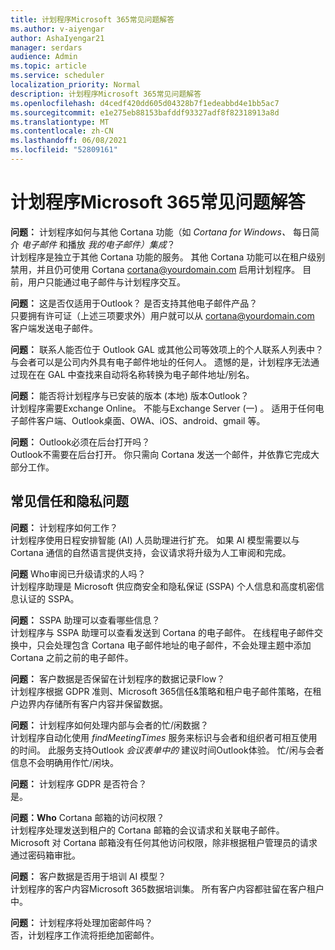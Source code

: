 ```yaml
---
title: 计划程序Microsoft 365常见问题解答
ms.author: v-aiyengar
author: AshaIyengar21
manager: serdars
audience: Admin
ms.topic: article
ms.service: scheduler
localization_priority: Normal
description: 计划程序Microsoft 365常见问题解答
ms.openlocfilehash: d4cedf420dd605d04328b7f1edeabbd4e1bb5ac7
ms.sourcegitcommit: e1e275eb88153bafddf93327adf8f82318913a8d
ms.translationtype: MT
ms.contentlocale: zh-CN
ms.lasthandoff: 06/08/2021
ms.locfileid: "52809161"
---
```

# <a name="scheduler-for-microsoft-365-faqs"></a>计划程序Microsoft 365常见问题解答

**问题：** 计划程序如何与其他 Cortana 功能（如 *Cortana for Windows、* 每日简介 *电子邮件* 和播放 *我的电子邮件）集成*？</br>
计划程序是独立于其他 Cortana 功能的服务。 其他 Cortana 功能可以在租户级别禁用，并且仍可使用 Cortana cortana@yourdomain.com 启用计划程序。 目前，用户只能通过电子邮件与计划程序交互。

**问题：** 这是否仅适用于Outlook？ 是否支持其他电子邮件产品？</br>
只要拥有许可证（上述三项要求外）用户就可以从 cortana@yourdomain.com 客户端发送电子邮件。

**问题：** 联系人能否位于 Outlook GAL 或其他公司等效项上的个人联系人列表中？</br>
与会者可以是公司内外具有电子邮件地址的任何人。 遗憾的是，计划程序无法通过现在在 GAL 中查找来自动将名称转换为电子邮件地址/别名。

**问题：** 能否将计划程序与已安装的版本 (本地) 版本Outlook？</br>
计划程序需要Exchange Online。 不能与Exchange Server (一) 。 适用于任何电子邮件客户端、Outlook桌面、OWA、iOS、android、gmail 等。

**问题：** Outlook必须在后台打开吗？</br>
Outlook不需要在后台打开。 你只需向 Cortana 发送一个邮件，并依靠它完成大部分工作。

## <a name="frequently-asked-trust-and-privacy-questions"></a>常见信任和隐私问题

**问题：** 计划程序如何工作？</br>
计划程序使用日程安排智能 (AI) 人员助理进行扩充。 如果 AI 模型需要以与 Cortana 通信的自然语言提供支持，会议请求将升级为人工审阅和完成。

**问题** Who审阅已升级请求的人吗？ </br>
计划程序助理是 Microsoft 供应商安全和隐私保证 (SSPA) 个人信息和高度机密信息认证的 SSPA。 

**问题：** SSPA 助理可以查看哪些信息？</br>
计划程序与 SSPA 助理可以查看发送到 Cortana 的电子邮件。 在线程电子邮件交换中，只会处理包含 Cortana 电子邮件地址的电子邮件，不会处理主题中添加 Cortana 之前之前的电子邮件。   

**问题：** 客户数据是否保留在计划程序的数据记录Flow？ </br>
计划程序根据 GDPR 准则、Microsoft 365信任&策略和租户电子邮件策略，在租户边界内存储所有客户内容并保留数据。

**问题：** 计划程序如何处理内部与会者的忙/闲数据？ </br>
计划程序自动化使用 *findMeetingTimes* 服务来标识与会者和组织者可相互使用的时间。 此服务支持Outlook *会议表单中的* 建议时间Outlook体验。 忙/闲与会者信息不会明确用作忙/闲块。 

**问题：** 计划程序 GDPR 是否符合？ </br>
是。

**问题：Who** Cortana 邮箱的访问权限？ </br>
计划程序处理发送到租户的 Cortana 邮箱的会议请求和关联电子邮件。 Microsoft 对 Cortana 邮箱没有任何其他访问权限，除非根据租户管理员的请求通过密码箱审批。  

**问题：** 客户数据是否用于培训 AI 模型？</br>
计划程序的客户内容Microsoft 365数据培训集。 所有客户内容都驻留在客户租户中。  

**问题：** 计划程序将处理加密邮件吗？</br>
否，计划程序工作流将拒绝加密邮件。 




